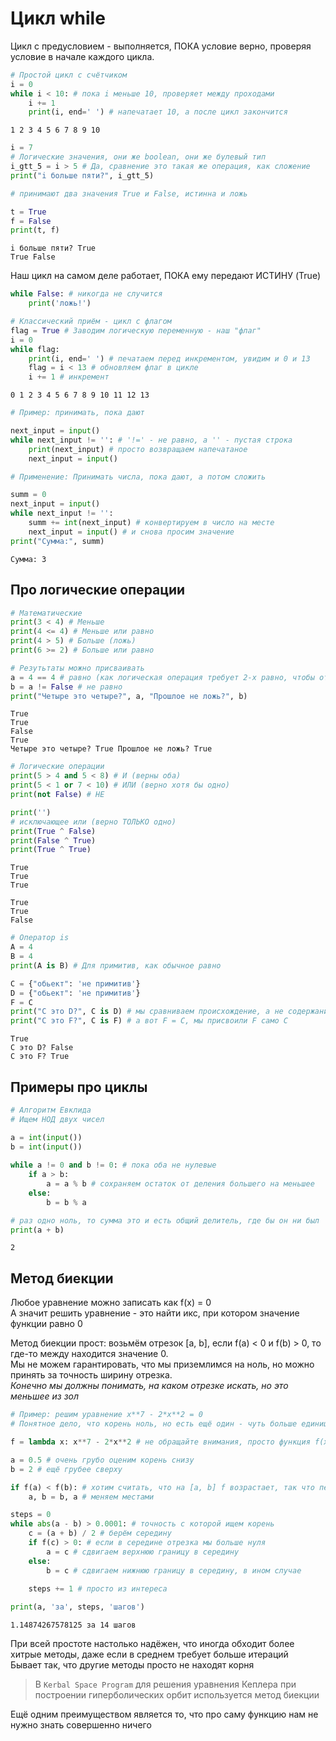 # Цикл while

Цикл с предусловием - выполняется, ПОКА условие верно, проверяя условие в начале каждого цикла.


```python
# Простой цикл с счётчиком
i = 0
while i < 10: # пока i меньше 10, проверяет между проходами
    i += 1 
    print(i, end=' ') # напечатает 10, а после цикл закончится
```

    1 2 3 4 5 6 7 8 9 10 


```python
i = 7
# Логические значения, они же boolean, они же булевый тип
i_gtt_5 = i > 5 # Да, сравнение это такая же операция, как сложение
print("i больше пяти?", i_gtt_5)

# принимают два значения True и False, истинна и ложь

t = True
f = False
print(t, f)
```

    i больше пяти? True
    True False
    

Наш цикл на самом деле работает, ПОКА ему передают ИСТИНУ (True)


```python
while False: # никогда не случится
    print('ложь!')

# Классический приём - цикл с флагом
flag = True # Заводим логическую переменную - наш "флаг"
i = 0
while flag:
    print(i, end=' ') # печатаем перед инкрементом, увидим и 0 и 13
    flag = i < 13 # обновляем флаг в цикле
    i += 1 # инкремент
```

    0 1 2 3 4 5 6 7 8 9 10 11 12 13 


```python
# Пример: принимать, пока дают

next_input = input()
while next_input != '': # '!=' - не равно, а '' - пустая строка
    print(next_input) # просто возвращаем напечатаное
    next_input = input()
```


```python
# Применение: Принимать числа, пока дают, а потом сложить

summ = 0
next_input = input()
while next_input != '':
    summ += int(next_input) # конвертируем в число на месте
    next_input = input() # и снова просим значение
print("Сумма:", summ)
```

    Сумма: 3
    

## Про логические операции


```python
# Математические
print(3 < 4) # Меньше
print(4 <= 4) # Меньше или равно
print(4 > 5) # Больше (ложь)
print(6 >= 2) # Больше или равно

# Резутьтаты можно присваивать
a = 4 == 4 # равно (как логическая операция требует 2-х равно, чтобы отличить от присваивания) 
b = a != False # не равно
print("Четыре это четыре?", a, "Прошлое не ложь?", b)
```

    True
    True
    False
    True
    Четыре это четыре? True Прошлое не ложь? True
    


```python
# Логические операции
print(5 > 4 and 5 < 8) # И (верны оба)
print(5 < 1 or 7 < 10) # ИЛИ (верно хотя бы одно)
print(not False) # НЕ

print('')
# исключающее или (верно ТОЛЬКО одно)
print(True ^ False) 
print(False ^ True)
print(True ^ True)
```

    True
    True
    True
    
    True
    True
    False
    


```python
# Оператор is
A = 4
B = 4
print(A is B) # Для примитив, как обычное равно

C = {"обьект": 'не примитив'}
D = {"обьект": 'не примитив'}
F = C
print("С это D?", C is D) # мы сравниваем происхождение, а не содержание (по умному это адрес)
print("C это F?", C is F) # а вот F = C, мы присвоили F само C
```

    True
    С это D? False
    C это F? True
    

## Примеры про циклы 


```python
# Алгоритм Евклида
# Ищем НОД двух чисел

a = int(input())
b = int(input())
 
while a != 0 and b != 0: # пока оба не нулевые 
    if a > b:
        a = a % b # сохраняем остаток от деления большего на меньшее
    else:
        b = b % a

# раз одно ноль, то сумма это и есть общий делитель, где бы он ни был
print(a + b)

```

    2
    

## Метод биекции

Любое уравнение можно записать как f(x) = 0 <br/>
А значит решить уравнение - это найти икс, при котором значение функции равно 0

Метод биекции прост: возьмём отрезок [a, b], если f(a) < 0 и f(b) > 0, то где-то между находится значение 0. <br/>
Мы не можем гарантировать, что мы приземлимся на ноль, но можно принять за точность ширину отрезка. <br/>
*Конечно мы должны понимать, на каком отрезке искать, но это меньшее из зол*


```python
# Пример: решим уравнение x**7 - 2*x**2 = 0 
# Понятное дело, что корень ноль, но есть ещё один - чуть больше единицы

f = lambda x: x**7 - 2*x**2 # не обращайте внимания, просто функция f(x)

a = 0.5 # очень грубо оценим корень снизу
b = 2 # ещё грубее сверху

if f(a) < f(b): # хотим считать, что на [a, b] f возрастает, так что перевернём отрезок если надо
    a, b = b, a # меняем местами

steps = 0
while abs(a - b) > 0.0001: # точность с которой ищем корень
    c = (a + b) / 2 # берём середину
    if f(c) > 0: # если в середине отрезка мы больше нуля
        a = c # сдвигаем верхнюю границу в середину
    else:
        b = c # сдвигаем нижнюю границу в середину, в ином случае
    
    steps += 1 # просто из интереса

print(a, 'за', steps, 'шагов')
```

    1.14874267578125 за 14 шагов
    

При всей простоте настолько надёжен, что иногда обходит более хитрые методы, даже если в среднем требует больше итераций <br/>
Бывает так, что другие методы просто не находят корня

> В `Kerbal Space Program` для решения уравнения Кеплера при построении гиперболических орбит используется метод биекции <br/>

Ещё одним преимуществом является то, что про саму функцию нам не нужно знать совершенно ничего
